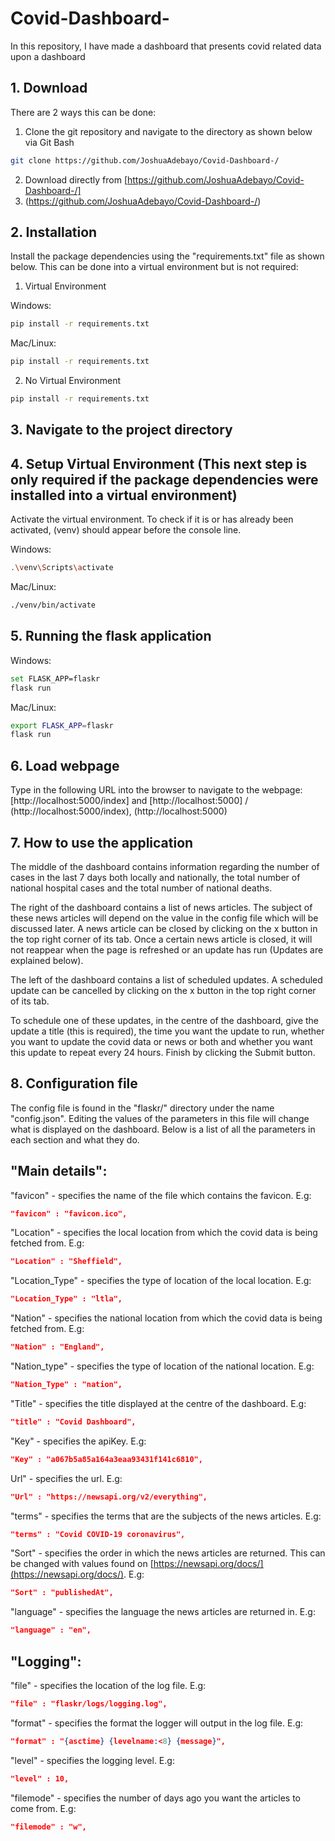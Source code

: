 # Covid-Dashboard-
In this repository, I have made a dashboard that presents covid related data upon a dashboard

## 1. Download

There are 2 ways this can be done:

1. Clone the git repository and navigate to the directory as shown below via Git Bash

```bash
git clone https://github.com/JoshuaAdebayo/Covid-Dashboard-/
```

2. Download directly from [https://github.com/JoshuaAdebayo/Covid-Dashboard-/]
3. (https://github.com/JoshuaAdebayo/Covid-Dashboard-/)

## 2. Installation

Install the package dependencies using the "requirements.txt" file as shown below.
This can be done into a virtual environment but is not required:

1. Virtual Environment

Windows:
```bash
pip install -r requirements.txt
```

Mac/Linux:
```bash
pip install -r requirements.txt
```

2. No Virtual Environment

```bash
pip install -r requirements.txt
```

## 3. Navigate to the project directory

## 4. Setup Virtual Environment (This next step is only required if the package dependencies were installed into a virtual environment)

Activate the virtual environment.
To check if it is or has already been activated, (venv) should appear before the console line.

Windows:
```bash
.\venv\Scripts\activate
```

Mac/Linux:
```bash
./venv/bin/activate
```

## 5. Running the flask application

Windows:
```bash
set FLASK_APP=flaskr
flask run
```

Mac/Linux:
```bash
export FLASK_APP=flaskr
flask run
```

## 6. Load webpage

Type in the following URL into the browser to navigate to the webpage: [http://localhost:5000/index] and [http://localhost:5000] / (http://localhost:5000/index), (http://localhost:5000)

## 7. How to use the application

The middle of the dashboard contains information regarding the number of cases in the last 7 days both locally and nationally, the total number of national hospital cases and the total number of national deaths.

The right of the dashboard contains a list of news articles. 
The subject of these news articles will depend on the value in the config file which will be discussed later. 
A news article can be closed by clicking on the x button in the top right corner of its tab. 
Once a certain news article is closed, it will not reappear when the page is refreshed or an update has run (Updates are explained below).

The left of the dashboard contains a list of scheduled updates. 
A scheduled update can be cancelled by clicking on the x button in the top right corner of its tab. 

To schedule one of these updates, in the centre of the dashboard, give the update a title (this is required), the time you want the update to run, whether you want to update the covid data or news or both and whether you want this update to repeat every 24 hours.
Finish by clicking the Submit button.

## 8. Configuration file

The config file is found in the "flaskr/" directory under the name "config.json". 
Editing the values of the parameters in this file will change what is displayed on the dashboard.
Below is a list of all the parameters in each section and what they do.

## "Main details":

"favicon" - specifies the name of the file which contains the favicon. E.g:

```json
"favicon" : "favicon.ico",
```

"Location" - specifies the local location from which the covid data is being fetched from. E.g:

```json
"Location" : "Sheffield",
```

"Location_Type" - specifies the type of location of the local location. E.g:

```json
"Location_Type" : "ltla",
```

"Nation" - specifies the national location from which the covid data is being fetched from. E.g:

```json
"Nation" : "England",
```

"Nation_type" - specifies the type of location of the national location. E.g:

```json
"Nation_Type" : "nation",
```

"Title" - specifies the title displayed at the centre of the dashboard. E.g:

```json
"title" : "Covid Dashboard",
```

"Key" - specifies the apiKey. E.g:

```json
"Key" : "a067b5a85a164a3eaa93431f141c6810",
```

Url" - specifies the url. E.g:

```json
"Url" : "https://newsapi.org/v2/everything",
```

"terms" - specifies the terms that are the subjects of the news articles. E.g:

```json
"terms" : "Covid COVID-19 coronavirus",
```

"Sort" - specifies the order in which the news articles are returned.
This can be changed with values found on [https://newsapi.org/docs/](https://newsapi.org/docs/). E.g:

```json
"Sort" : "publishedAt",
```

"language" - specifies the language the news articles are returned in. E.g:
```json
"language" : "en",
```

## "Logging":

"file" - specifies the location of the log file. E.g:

```json
"file" : "flaskr/logs/logging.log",
```

"format" - specifies the format the logger will output in the log file. E.g:

```json
"format" : "{asctime} {levelname:<8} {message}",
```

"level" - specifies the logging level. E.g:

```json
"level" : 10,
```

"filemode" - specifies the number of days ago you want the articles to come from. E.g:

```json
"filemode" : "w",
```
